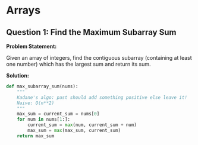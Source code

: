 # Arrays

## Question 1: Find the Maximum Subarray Sum

**Problem Statement:**

Given an array of integers, find the contiguous subarray (containing at least one number) which has the largest sum and return its sum.

**Solution:**

```python
def max_subarray_sum(nums):
    """
    Kadane's algo: past should add something positive else leave it!
    Naive: O(n**2)
    """
    max_sum = current_sum = nums[0]
    for num in nums[1:]:
        current_sum = max(num, current_sum + num)
        max_sum = max(max_sum, current_sum)
    return max_sum
```